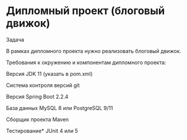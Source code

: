 # Дипломный проект (блоговый движок)
Задача

В рамках дипломного проекта нужно реализовать блоговый движок. 


Требования к окружению и компонентам дипломного проекта:


Версия JDK                         11 (указать в pom.xml)

Система контроля версий            git

Версия Spring Boot                 2.2.4

База данных                        MySQL 8 или PostgreSQL 9/11

Сборщик проекта                    Maven

Тестирование*                      JUnit 4 или 5


